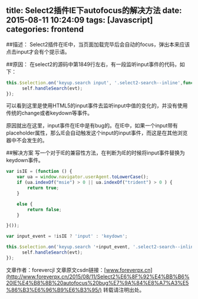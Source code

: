 title: Select2插件IE下autofocus的解决方法
date: 2015-08-11 10:24:09
tags: [Javascript]
categories: frontend
---

##描述：
Select2插件在IE中，当页面加载完毕后会自动的focus，弹出本来应该点击input才会有个提示语。

##原因：
在select2的源码中第1849行左右，有一段监听input事件的代码，如下：

```js
this.$selection.on('keyup.search input', '.select2-search--inline',function (evt) {
      self.handleSearch(evt);
});
```
可以看到这里是使用HTML5的input事件去监听input中值的变化的，并没有使用传统的change或者keydown等事件。

<!-- more -->

原因就出在这里，input事件在IE中是有bug的。在IE中，如果一个input带有placeholder属性，那么IE会自动触发这个input的input事件，而这是在其他浏览器中不会发生的。

##解决方案
写一个对于IE的兼容性方法，在判断为IE的时候将input事件替换为keydown事件。

```js
var isIE = (function () {
    var ua = window.navigator.userAgent.toLowerCase();
    if (ua.indexOf("msie") > 0 || ua.indexOf("trident") > 0 ) {
        return true;
    }

    else {
        return false;
    }

}());

var input_event = !isIE ? 'input' : 'keydown';

this.$selection.on('keyup.search '+input_event, '.select2-search--inline',function (evt) {
      self.handleSearch(evt);
});
```

文章作者：forevercjl
文章原文csdn链接：[www.foreverpx.cn](http://www.foreverpx.cn/2015/08/11/Select2%E6%8F%92%E4%BB%B6%20IE%E4%B8%8B%20autofocus%20bug%E7%9A%84%E8%A7%A3%E5%86%B3%E6%96%B9%E6%B3%95/)
转载请注明出处。